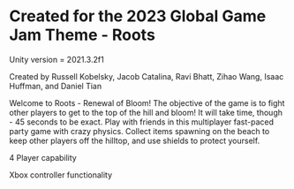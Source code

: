 # Created for the 2023 Global Game Jam Theme - Roots

Unity version = 2021.3.2f1

Created by Russell Kobelsky, Jacob Catalina, Ravi Bhatt, Zihao Wang, Isaac Huffman, and Daniel Tian

Welcome to Roots - Renewal of Bloom! The objective of the game is to fight other players to get to the top of the hill and bloom! It will take time, though - 45 seconds to be exact. Play with friends in this multiplayer fast-paced party game with crazy physics. Collect items spawning on the beach to keep other players off the hilltop, and use shields to protect yourself.

4 Player capability

Xbox controller functionality
